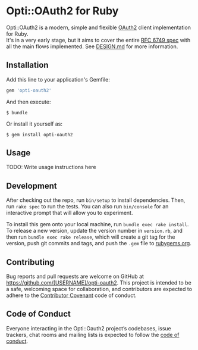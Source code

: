 # Opti::OAuth2 for Ruby

Opti::OAuth2 is a modern, simple and flexible [OAuth2](https://oauth.net/2/) client implementation for Ruby.  
It's in a very early stage, but it aims to cover the entire [RFC 6749 spec](https://tools.ietf.org/html/rfc6749) with all the main flows implemented. See [DESIGN.md](DESIGN.md) for more information. 

## Installation

Add this line to your application's Gemfile:

```ruby
gem 'opti-oauth2'
```

And then execute:

    $ bundle

Or install it yourself as:

    $ gem install opti-oauth2

## Usage

TODO: Write usage instructions here

## Development

After checking out the repo, run `bin/setup` to install dependencies. Then, run `rake spec` to run the tests. You can also run `bin/console` for an interactive prompt that will allow you to experiment.

To install this gem onto your local machine, run `bundle exec rake install`. To release a new version, update the version number in `version.rb`, and then run `bundle exec rake release`, which will create a git tag for the version, push git commits and tags, and push the `.gem` file to [rubygems.org](https://rubygems.org).

## Contributing

Bug reports and pull requests are welcome on GitHub at https://github.com/[USERNAME]/opti-oauth2. This project is intended to be a safe, welcoming space for collaboration, and contributors are expected to adhere to the [Contributor Covenant](http://contributor-covenant.org) code of conduct.

## Code of Conduct

Everyone interacting in the Opti::Oauth2 project’s codebases, issue trackers, chat rooms and mailing lists is expected to follow the [code of conduct](https://github.com/[USERNAME]/opti-oauth2/blob/master/CODE_OF_CONDUCT.md).
